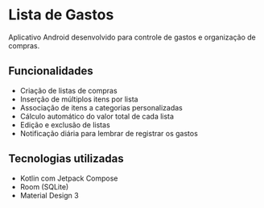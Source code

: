 

# Lista de Gastos

Aplicativo Android desenvolvido para controle de gastos e organização de compras.

## Funcionalidades

- Criação de listas de compras
- Inserção de múltiplos itens por lista
- Associação de itens a categorias personalizadas
- Cálculo automático do valor total de cada lista
- Edição e exclusão de listas
- Notificação diária para lembrar de registrar os gastos

## Tecnologias utilizadas

- Kotlin com Jetpack Compose
- Room (SQLite)
- Material Design 3